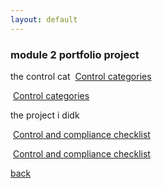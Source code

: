 ```yaml
---
layout: default
---
```





### module 2 portfolio project





the control cat
&nbsp;[Control categories](gcprojects/Controlcategories.md)<br/>



&nbsp;[Control categories](./gcprojects/Controlcategories.md)<br/>





the project i didk


&nbsp;[Control and compliance checklist](gcprojects/Controlcategories.html)<br/>



&nbsp;[Control and compliance checklist](,/gcprojects/Controlcategories.html)<br/>



















[back](./)

``````````````````````````

